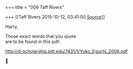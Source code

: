 +++
title = "008 Taff Rivers"

+++
[[Taff Rivers	2015-10-12, 03:41:00 [Source](https://groups.google.com/g/samskrita/c/PIhlA4sOwj0)]]



Harry,  
  
 Those exact words that you quote  
are to be found in this pdf:  
  
<http://d-scholarship.pitt.edu/7431/1/Yuko_Eguchi_2008.pdf>



